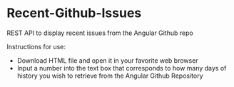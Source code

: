 # Recent-Github-Issues
REST API to display recent issues from the Angular Github repo

Instructions for use:
- Download HTML file and open it in your favorite web browser
- Input a number into the text box that corresponds to how many days of history you wish to retrieve from the Angular Github Repository
